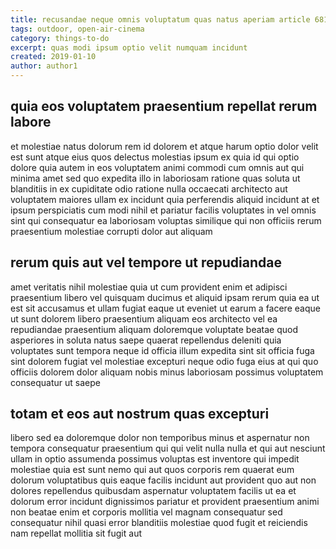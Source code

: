 ```yaml
---
title: recusandae neque omnis voluptatum quas natus aperiam article 6817
tags: outdoor, open-air-cinema
category: things-to-do
excerpt: quas modi ipsum optio velit numquam incidunt
created: 2019-01-10
author: author1
---
```


## quia eos voluptatem praesentium repellat rerum labore

et molestiae natus dolorum rem id dolorem et atque harum optio dolor velit est sunt atque eius quos delectus molestias ipsum ex quia id qui optio dolore quia autem in eos voluptatem animi commodi cum omnis aut qui minima amet sed quo expedita illo in laboriosam ratione quas soluta ut blanditiis in ex cupiditate odio ratione nulla occaecati architecto aut voluptatem maiores ullam ex incidunt quia perferendis aliquid incidunt at et ipsum perspiciatis cum modi nihil et pariatur facilis voluptates in vel omnis sint qui consequatur ea laboriosam voluptas similique qui non officiis rerum praesentium molestiae corrupti dolor aut aliquam

## rerum quis aut vel tempore ut repudiandae

amet veritatis nihil molestiae quia ut cum provident enim et adipisci praesentium libero vel quisquam ducimus et aliquid ipsam rerum quia ea ut est sit accusamus et ullam fugiat eaque ut eveniet ut earum a facere eaque ut sunt dolorem libero praesentium aliquam eos architecto vel ea repudiandae praesentium aliquam doloremque voluptate beatae quod asperiores in soluta natus saepe quaerat repellendus deleniti quia voluptates sunt tempora neque id officia illum expedita sint sit officia fuga sint dolorem fugiat vel molestiae excepturi neque odio fuga eius at qui quo officiis dolorem dolor aliquam nobis minus laboriosam possimus voluptatem consequatur ut saepe

## totam et eos aut nostrum quas excepturi

libero sed ea doloremque dolor non temporibus minus et aspernatur non tempora consequatur praesentium qui qui velit nulla nulla et qui aut nesciunt ullam in optio assumenda possimus voluptas est inventore qui impedit molestiae quia est sunt nemo qui aut quos corporis rem quaerat eum dolorum voluptatibus quis eaque facilis incidunt aut provident quo aut non dolores repellendus quibusdam aspernatur voluptatem facilis ut ea et dolorum error incidunt dignissimos pariatur et provident praesentium animi non beatae enim et corporis mollitia vel magnam consequatur sed consequatur nihil quasi error blanditiis molestiae quod fugit et reiciendis nam repellat mollitia sit fugit aut
